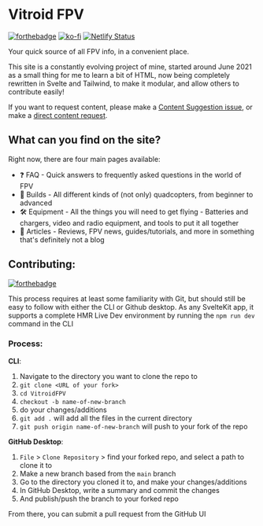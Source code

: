 # Vitroid FPV

[![forthebadge](https://forthebadge.com/images/badges/it-works-why.svg)](https://vitroidfpv.com)
[![ko-fi](https://ko-fi.com/img/githubbutton_sm.svg)](https://ko-fi.com/H2H4MEQVK)
[![Netlify Status](https://api.netlify.com/api/v1/badges/58be999e-c72b-4fda-8a58-b9af04aa21b4/deploy-status)](https://app.netlify.com/sites/vitroidfpv-sv/deploys)

Your quick source of all FPV info, in a convenient place.

This site is a constantly evolving project of mine, started around June 2021 as a small thing for me to learn a bit of HTML, now being completely rewritten in Svelte and Tailwind, to make it modular, and allow others to contribute easily!

If you want to request content, please make a [Content Suggestion issue](https://github.com/VitroidFPV/VitroidFPV/issues/new/choose), or make a [direct content request](https://ko-fi.com/vitroid/commissions).

## What can you find on the site?

Right now, there are four main pages available:

- ❓ FAQ - Quick answers to frequently asked questions in the world of FPV
- 🔧 Builds - All different kinds of (not only) quadcopters, from beginner to advanced
- 🛠️ Equipment - All the things you will need to get flying - Batteries and chargers, video and radio equipment, and tools to put it all together
- 📰 Articles - Reviews, FPV news, guides/tutorials, and more in something that's definitely not a blog

## Contributing:

[![forthebadge](https://forthebadge.com/images/badges/contains-tasty-spaghetti-code.svg)](https://forthebadge.com)

This process requires at least some familiarity with Git, but should still be easy to follow with either the CLI or Github desktop. As any SvelteKit app, it supports a complete HMR Live Dev environment by running the `npm run dev` command in the CLI

### Process:

**CLI**:

1. Navigate to the directory you want to clone the repo to
1. `git clone <URL of your fork>`
1. `cd VitroidFPV`
1. `checkout -b name-of-new-branch`
1. do your changes/additions
1. `git add .` will add all the files in the current directory
1. `git push origin name-of-new-branch` will push to your fork of the repo

**GitHub Desktop**:

1. `File` > `Clone Repository` > find your forked repo, and select a path to clone it to
2. Make a new branch based from the `main` branch
3. Go to the directory you cloned it to, and make your changes/additions
4. In GitHub Desktop, write a summary and commit the changes
5. And publish/push the branch to your forked repo

From there, you can submit a pull request from the GitHub UI
